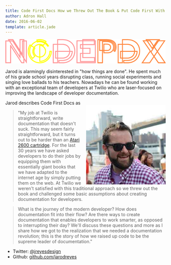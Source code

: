 ```yaml
---
title: Code First Docs How we Threw Out The Book & Put Code First With Twilio Documentation by Jarod Reyes
author: Adron Hall
date: 2016-06-02
template: article.jade
---
```


![Node PDX 2016](nodepdx-2016-logo.png)

Jarod is alarmingly disinterested in "how things are done". He spent much of his grade school years disrupting class, running social experiments and singing love ballads to his teachers. Nowadays he can be found working with an exceptional team of developers at Twilio who are laser-focused on improving the landscape of developer documentation.

<span class="more"></span>

<img class="image" src="jarodreyes.jpg" style="float: right;margin-left: 15px;margin-top: 15px;" />

Jarod describes Code First Docs as

> "My job at Twilio is straightforward, write documentation that doesn't suck. This may seem fairly straightforward, but it turns out to be harder than an [Atari 2600 cartridge](https://c1.staticflickr.com/5/4048/4353601145_5c12467871_b.jpg). For the last 30 years we have asked developers to do their jobs by equipping them with essentially giant books that we have adapted to the internet age by simply putting them on the web. At Twilio we weren't satisfied with this traditional approach so we threw out the book and challenged some basic assumptions about creating documentation for developers.

> What is the journey of the modern developer? How does documentation fit into their flow? Are there ways to create documentation that enables developers to work smarter, as opposed to interrupting their day? We'll discuss these questions and more as I share how we got to the realization that we needed a documentation revolution; this is the story of how we raised up code to be the supreme leader of documentation."

* Twitter: [@jreyesdesign](https://twitter.com/jreyesdesign)
* Github: [github.com/jarodreyes](https://github.com/jarodreyes)